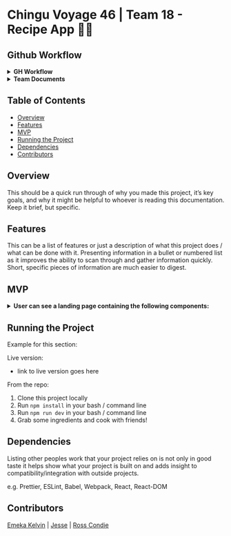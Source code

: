 # Chingu Voyage 46 | Team 18 - Recipe App 🌈😀

## Github Workflow

<details><summary><b>GH Workflow</b></summary>

## Workflow

1. Create a new todo in the project board (GitHub Projects) and convert it to an issue.
2. Assign the todo to yourself if you are ready to start working on it.
3. Checkout develop `git checkout develop` (go to the develop branch) and run `git pull`.
4. Create a new branch like this: `git checkout -b issue-<issue-number>/<branch-name>.` Example: `git checkout -b issue-14/update-readme`.
5. Do your work. Stage, commit, and push your changes.
6. Create a pull request from your branch back into develop. Write `Closes #<issue-number>` in your pull request’s comments. Example: `Closes #14`.
7. Send a link to your PR to our Discord chat and notify everyone (@Voyager).
8. Merge the pull request if you got an approval.
9. Notify everyone in out team that you have merged the PR so we update the develop branch locally.

Remember: After each merged PR (develop got updated) run `git checkout develop`, `git pull`, `git checkout your-branch`, `git merge develop` That way, you are up-to-date with the develop branch and avoid most conflicts.

</details>

<details><summary><b>Team Documents</b></summary>

You may find these helpful as you work together to organize your project.

- [Keys to a well written README](https://tinyurl.com/yk3wubft).
- [Team Project Ideas](./docs/team_project_ideas.md)
- [Team Decision Log](./docs/team_decision_log.md)

Meeting Agenda templates (located in the `/docs` directory in this repo):

- Meeting - Voyage Kickoff --> ./docs/meeting-voyage_kickoff.docx
- Meeting - App Vision & Feature Planning --> ./docs/meeting-vision_and_feature_planning.docx
- Meeting - Sprint Retrospective, Review, and Planning --> ./docs/meeting-sprint_retrospective_review_and_planning.docx
- Meeting - Sprint Open Topic Session --> ./docs/meeting-sprint_open_topic_session.docx
</details>

## Table of Contents

- [Overview](#overview)
- [Features](#features)
- [MVP](#mvp)
- [Running the Project](#running-the-project)
- [Dependencies](#dependencies)
- [Contributors](#contributors)

## Overview

This should be a quick run through of why you made this project, it’s key goals, and why it might be helpful to whoever is reading this documentation. Keep it brief, but specific.

## Features

This can be a list of features or just a description of what this project does / what can be done with it. Presenting information in a bullet or numbered list as it improves the ability to scan through and gather information quickly. Short, specific pieces of information are much easier to digest.

## MVP

<details><summary><b>User can see a landing page containing the following components:</b></summary>

- [ ] Header component displaying a welcome message.
- [ ] Search field that enables users to input ingredient(s).
- [ ] A component to explain the use of the application.
- [ ] A scrollable list of recipes displaying the results based on the search criteria.
- [ ] A summary main recipe component: it should display recipe image, name and link to details.
- [ ] A summary detail recipe component: it should display recipe name, category, and instructions.
- [ ] Ensure mobile responsiveness for the application.

- Search Component

  - [ ] Users can input one or multiple ingredient(s).
  - [ ] Initiate the search by either pressing the Enter key or clicking the 'Search' button/icon.
  - [ ] Display an error message when an unlisted item is entered.

- Main Data Display Component

  - [ ] Display result for each recipe in the main component.
  - [ ] Remain on the landing page if no search ingredient has been entered.

- Summary Detail Component
  - [ ] Display the following information of the selected recipe:
    - Name
    - Category
    - List of instruction
    - List of nutrition
  - [ ] Add a Link to the instruction video
  </details>

## Running the Project

Example for this section:

Live version:

- link to live version goes here

From the repo:

1. Clone this project locally
2. Run `npm install` in your bash / command line
3. Run `npm run dev` in your bash / command line
4. Grab some ingredients and cook with friends!

## Dependencies

Listing other peoples work that your project relies on is not only in good taste it helps show what your project is built on and adds insight to compatibility/integration with outside projects.

e.g. Prettier, ESLint, Babel, Webpack, React, React-DOM

## Contributors

[Emeka Kelvin](https://github.com/kelvinSeamount) | [Jesse](https://github.com/futurefounder) | [Ross Condie](https://github.com/rosscondie)
